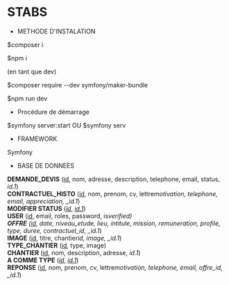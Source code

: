 # STABS

- METHODE D'INSTALATION

$composer i 

$npm i 

(en tant que dev)

$composer require --dev symfony/maker-bundle

$npm run dev

- Procédure de démarrage

$symfony server:start
OU
$symfony serv

- FRAMEWORK

Symfony

- BASE DE DONNEES

**DEMANDE_DEVIS** (<ins>id</ins>, nom, adresse, description, telephone, email, status, _id.1_)  
**CONTRACTUEL_HISTO** (<ins>id</ins>, nom, prenom, cv, lettre*motivation, telephone, email, appreciation, \_id.1*)  
**MODIFIER STATUS** (<ins>_id_</ins>, <ins>_id.1_</ins>)  
**USER** (<ins>id</ins>, email, roles, password, is*verified)  
**OFFRE** (<ins>id</ins>, date, niveau_etude, lieu, intitule, mission, remuneration, profile, type, duree, contractuel_id, \_id.1*)  
**IMAGE** (<ins>id</ins>, titre, chantier*id, image, \_id.1*)  
**TYPE_CHANTIER** (<ins>id</ins>, type, image)  
**CHANTIER** (<ins>id</ins>, nom, description, adresse, _id.1_)  
**A COMME TYPE** (<ins>_id_</ins>, <ins>_id.1_</ins>)  
**REPONSE** (<ins>id</ins>, nom, prenom, cv, lettre*motivation, telephone, email, offre_id, \_id.1*)
